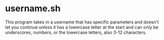 # username.sh
This program takes in a username that has specific parameters and doesn't let you continue unless it has a lowercase letter at the start and can only be underscores, numbers, or the lowercase letters, also 3-12 characters.
